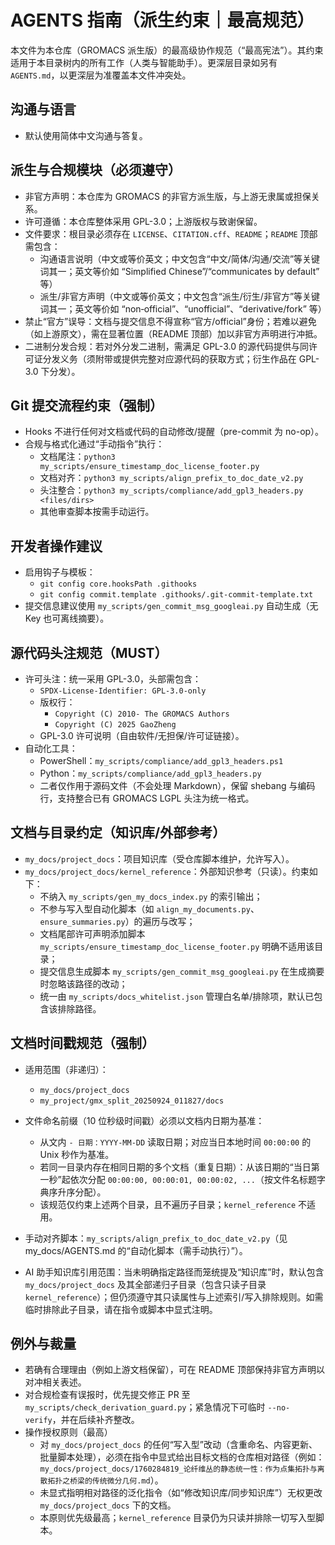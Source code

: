 # AGENTS 指南（派生约束｜最高规范）

本文件为本仓库（GROMACS 派生版）的最高级协作规范（“最高宪法”）。其约束适用于本目录树内的所有工作（人类与智能助手）。更深层目录如另有 `AGENTS.md`，以更深层为准覆盖本文件冲突处。

## 沟通与语言
- 默认使用简体中文沟通与答复。

## 派生与合规模块（必须遵守）
- 非官方声明：本仓库为 GROMACS 的非官方派生版，与上游无隶属或担保关系。
- 许可遵循：本仓库整体采用 GPL-3.0；上游版权与致谢保留。
- 文件要求：根目录必须存在 `LICENSE`、`CITATION.cff`、`README`；`README` 顶部需包含：
  - 沟通语言说明（中文或等价英文；中文包含“中文/简体/沟通/交流”等关键词其一；英文等价如 “Simplified Chinese”/“communicates by default” 等）
  - 派生/非官方声明（中文或等价英文；中文包含“派生/衍生/非官方”等关键词其一；英文等价如 “non‑official”、“unofficial”、“derivative/fork” 等）
- 禁止“官方”误导：文档与提交信息不得宣称“官方/official”身份；若难以避免（如上游原文），需在显著位置（README 顶部）加以非官方声明进行冲抵。
- 二进制分发合规：若对外分发二进制，需满足 GPL-3.0 的源代码提供与同许可证分发义务（须附带或提供完整对应源代码的获取方式；衍生作品在 GPL-3.0 下分发）。

## Git 提交流程约束（强制）
- Hooks 不进行任何对文档或代码的自动修改/提醒（pre-commit 为 no-op）。
- 合规与格式化通过“手动指令”执行：
  - 文档尾注：`python3 my_scripts/ensure_timestamp_doc_license_footer.py`
  - 文档对齐：`python3 my_scripts/align_prefix_to_doc_date_v2.py`
  - 头注整合：`python3 my_scripts/compliance/add_gpl3_headers.py <files/dirs>`
  - 其他审查脚本按需手动运行。

## 开发者操作建议
- 启用钩子与模板：
  - `git config core.hooksPath .githooks`
  - `git config commit.template .githooks/.git-commit-template.txt`
- 提交信息建议使用 `my_scripts/gen_commit_msg_googleai.py` 自动生成（无 Key 也可离线摘要）。

## 源代码头注规范（MUST）
- 许可头注：统一采用 GPL-3.0，头部需包含：
  - `SPDX-License-Identifier: GPL-3.0-only`
  - 版权行：
    - `Copyright (C) 2010- The GROMACS Authors`
    - `Copyright (C) 2025 GaoZheng`
  - GPL-3.0 许可说明（自由软件/无担保/许可证链接）。
- 自动化工具：
  - PowerShell：`my_scripts/compliance/add_gpl3_headers.ps1`
  - Python：`my_scripts/compliance/add_gpl3_headers.py`
  - 二者仅作用于源码文件（不会处理 Markdown），保留 shebang 与编码行，支持整合已有 GROMACS LGPL 头注为统一格式。

## 文档与目录约定（知识库/外部参考）
- `my_docs/project_docs`：项目知识库（受仓库脚本维护，允许写入）。
- `my_docs/project_docs/kernel_reference`：外部知识参考（只读）。约束如下：
  - 不纳入 `my_scripts/gen_my_docs_index.py` 的索引输出；
  - 不参与写入型自动化脚本（如 `align_my_documents.py`、`ensure_summaries.py`）的遍历与改写；
  - 文档尾部许可声明添加脚本 `my_scripts/ensure_timestamp_doc_license_footer.py` 明确不适用该目录；
  - 提交信息生成脚本 `my_scripts/gen_commit_msg_googleai.py` 在生成摘要时忽略该路径的改动；
  - 统一由 `my_scripts/docs_whitelist.json` 管理白名单/排除项，默认已包含该排除路径。

## 文档时间戳规范（强制）
- 适用范围（非递归）：
  - `my_docs/project_docs`
  - `my_project/gmx_split_20250924_011827/docs`
- 文件命名前缀（10 位秒级时间戳）必须以文档内日期为基准：
  - 从文内 `- 日期：YYYY-MM-DD` 读取日期；对应当日本地时间 `00:00:00` 的 Unix 秒作为基准。
  - 若同一目录内存在相同日期的多个文档（重复日期）：从该日期的“当日第一秒”起依次分配 `00:00:00, 00:00:01, 00:00:02, ...`（按文件名标题字典序升序分配）。
  - 该规范仅约束上述两个目录，且不遍历子目录；`kernel_reference` 不适用。
- 手动对齐脚本：`my_scripts/align_prefix_to_doc_date_v2.py`（见 my_docs/AGENTS.md 的“自动化脚本（需手动执行）”）。

- AI 助手知识库引用范围：当未明确指定路径而笼统提及“知识库”时，默认包含 `my_docs/project_docs` 及其全部递归子目录（包含只读子目录 `kernel_reference`）；但仍须遵守其只读属性与上述索引/写入排除规则。如需临时排除此子目录，请在指令或脚本中显式注明。

## 例外与裁量
- 若确有合理理由（例如上游文档保留），可在 README 顶部保持非官方声明以对冲相关表述。
- 对合规检查有误报时，优先提交修正 PR 至 `my_scripts/check_derivation_guard.py`；紧急情况下可临时 `--no-verify`，并在后续补齐整改。
- 操作授权原则（最高）
  - 对 `my_docs/project_docs` 的任何“写入型”改动（含重命名、内容更新、批量脚本处理），必须在指令中显式给出目标文档的仓库相对路径（例如：`my_docs/project_docs/1760284819_论纤维丛的静态统一性：作为点集拓扑与离散拓扑之桥梁的传统微分几何.md`）。
  - 未显式指明相对路径的泛化指令（如“修改知识库/同步知识库”）无权更改 `my_docs/project_docs` 下的文档。
  - 本原则优先级最高；`kernel_reference` 目录仍为只读并排除一切写入型脚本。
